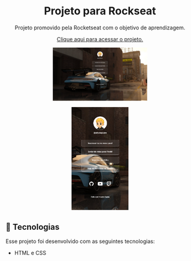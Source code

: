 <h1 align="center"> Projeto para Rockseat </h1>

<p align="center">
Projeto promovido pela Rocketseat com o objetivo de aprendizagem.
</p>

<p align= "center">
<a href="https://pedrucass.github.io/rocket_seat/" target="blank">Clique aqui para acessar o projeto.</a>
</p>

<p align= "center"><p>

<p align="center">
  <img alt="Desktop" src="/assets/desktop.png" width="50%">
</p>

<p align= "center"><p>

<p align="center">
  <img alt="Mobile" src="/assets/mobile.png" 
  width="30%">
</p>

## 🚀 Tecnologias

Esse projeto foi desenvolvido com as seguintes tecnologias:

- HTML e CSS

